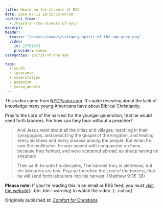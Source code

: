 ```yaml
---
title: Heard on the streets of NYC
date: 2016-07-11 10:55:35+00:00
redirect_from:  
  - /heard-on-the-streets-of-nyc/
excerpt:  
header:
  teaser: "/assets/images/category-spirit-of-the-age-grey.png"
  video:
    id: 27791873
    provider: vimeo
categories: spirit-of-the-age

tags:  
  - youth
  - ignorance
  - superstition
  - paganism
  - young-people
---
```


This video came from [NYCPastor.com](https://nycpastor.com/2016/07/05/heard-on-the-streets-of-nyc/).  It's quite revealing about the lack of knowledge many young Americans have about Biblical Christianity.  

Pray to the Lord of the harvest for the younger generation, that he would send forth laborers.  For how can they hear without a preacher?

<blockquote>And Jesus went about all the cities and villages, teaching in their synagogues, and preaching the gospel of the kingdom, and healing every sickness and every disease among the people. But when he saw the multitudes, he was moved with compassion on them, because they fainted, and were scattered abroad, as sheep having no shepherd. 

Then saith he unto his disciples, The harvest truly is plenteous, but the labourers are few; Pray ye therefore the Lord of the harvest, that he will send forth labourers into his harvest.  (Matthew 9:35-38)</blockquote>

**Please note:** If your're reading this in an email or RSS feed, you must [visit the website](/spirit-of-the-age/heard-on-the-streets-of-nyc/){: .btn .btn--warning} to watch the video.
{: .notice}

<div>Originally published at: <a href='http://www.alecsatin.com'>Comfort for Christians</a></div>
